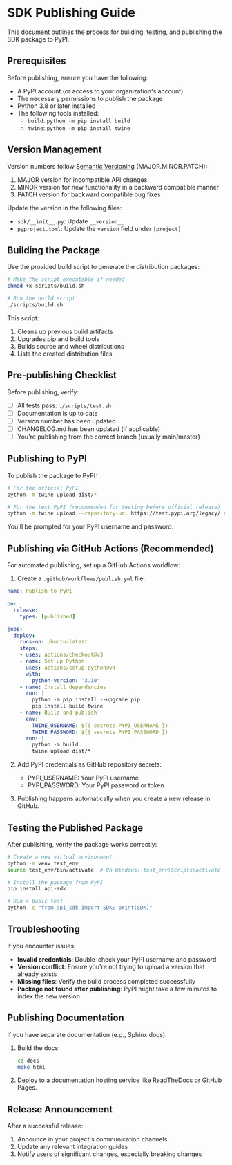 # SDK Publishing Guide

This document outlines the process for building, testing, and publishing the SDK package to PyPI.

## Prerequisites

Before publishing, ensure you have the following:

- A PyPI account (or access to your organization's account)
- The necessary permissions to publish the package
- Python 3.8 or later installed
- The following tools installed:
  - `build`: `python -m pip install build`
  - `twine`: `python -m pip install twine`

## Version Management

Version numbers follow [Semantic Versioning](https://semver.org/) (MAJOR.MINOR.PATCH):

1. MAJOR version for incompatible API changes
2. MINOR version for new functionality in a backward compatible manner
3. PATCH version for backward compatible bug fixes

Update the version in the following files:
- `sdk/__init__.py`: Update `__version__`
- `pyproject.toml`: Update the `version` field under `[project]`

## Building the Package

Use the provided build script to generate the distribution packages:

```bash
# Make the script executable if needed
chmod +x scripts/build.sh

# Run the build script
./scripts/build.sh
```

This script:
1. Cleans up previous build artifacts
2. Upgrades pip and build tools
3. Builds source and wheel distributions
4. Lists the created distribution files

## Pre-publishing Checklist

Before publishing, verify:

- [ ] All tests pass: `./scripts/test.sh`
- [ ] Documentation is up to date
- [ ] Version number has been updated
- [ ] CHANGELOG.md has been updated (if applicable)
- [ ] You're publishing from the correct branch (usually main/master)

## Publishing to PyPI

To publish the package to PyPI:

```bash
# For the official PyPI
python -m twine upload dist/*

# For the test PyPI (recommended for testing before official release)
python -m twine upload --repository-url https://test.pypi.org/legacy/ dist/*
```

You'll be prompted for your PyPI username and password.

## Publishing via GitHub Actions (Recommended)

For automated publishing, set up a GitHub Actions workflow:

1. Create a `.github/workflows/publish.yml` file:

```yaml
name: Publish to PyPI

on:
  release:
    types: [published]

jobs:
  deploy:
    runs-on: ubuntu-latest
    steps:
    - uses: actions/checkout@v3
    - name: Set up Python
      uses: actions/setup-python@v4
      with:
        python-version: '3.10'
    - name: Install dependencies
      run: |
        python -m pip install --upgrade pip
        pip install build twine
    - name: Build and publish
      env:
        TWINE_USERNAME: ${{ secrets.PYPI_USERNAME }}
        TWINE_PASSWORD: ${{ secrets.PYPI_PASSWORD }}
      run: |
        python -m build
        twine upload dist/*
```

2. Add PyPI credentials as GitHub repository secrets:
   - PYPI_USERNAME: Your PyPI username
   - PYPI_PASSWORD: Your PyPI password or token

3. Publishing happens automatically when you create a new release in GitHub.

## Testing the Published Package

After publishing, verify the package works correctly:

```bash
# Create a new virtual environment
python -m venv test_env
source test_env/bin/activate  # On Windows: test_env\Scripts\activate

# Install the package from PyPI
pip install api-sdk

# Run a basic test
python -c "from api_sdk import SDK; print(SDK)"
```

## Troubleshooting

If you encounter issues:

- **Invalid credentials**: Double-check your PyPI username and password
- **Version conflict**: Ensure you're not trying to upload a version that already exists
- **Missing files**: Verify the build process completed successfully
- **Package not found after publishing**: PyPI might take a few minutes to index the new version

## Publishing Documentation

If you have separate documentation (e.g., Sphinx docs):

1. Build the docs:
   ```bash
   cd docs
   make html
   ```

2. Deploy to a documentation hosting service like ReadTheDocs or GitHub Pages.

## Release Announcement

After a successful release:

1. Announce in your project's communication channels
2. Update any relevant integration guides
3. Notify users of significant changes, especially breaking changes 